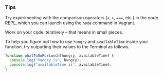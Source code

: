### Tips

Try experimenting with the comparison operators (`<`, `>`, `===`, etc.) in the node REPL, which you can launch using the `node` command in Vagrant.

Work on your code iteratively – that means in small pieces. 

To help you figure out how to use `hungry` and `availableTime` inside your function, try outputting their values to the Terminal as follows.

```` javascript
function whatToDoForLunch(hungry, availableTime) {
  console.log("hungry is", hungry);
  console.log("availableTime is", availableTime);
}
````